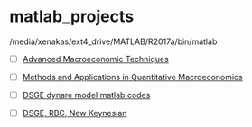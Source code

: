 # matlab_projects

/media/xenakas/ext4_drive/MATLAB/R2017a/bin/matlab

- [ ] [Advanced Macroeconomic Techniques](http://pages.stern.nyu.edu/~cedmond/amt.html)
- [ ] [Methods and Applications in Quantitative Macroeconomics](https://sites.google.com/site/katrinrabitsch/teaching/quantmacro2012)
- [ ] [DSGE dynare model matlab codes](http://vermandel.fr/dsge-dynare-model-matlab-codes/)
- [ ] [DSGE, RBC, New Keynesian](https://sites.google.com/site/takekisunakawa/teaching/advmacro)

